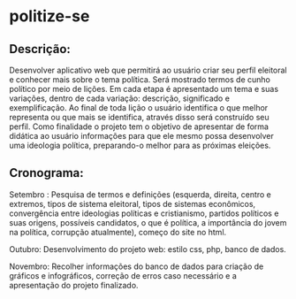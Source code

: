﻿# politize-se

## **Descrição**:

Desenvolver aplicativo web que permitirá ao usuário criar seu perfil eleitoral e conhecer mais sobre o tema política. 
Será mostrado termos de cunho político por meio de lições. Em cada etapa é apresentado um tema e suas variações, dentro de cada variação: descrição, significado e exemplificação. Ao final de toda lição o usuário identifica o que melhor representa ou que mais se identifica, através disso será construído seu perfil. 
Como finalidade o projeto tem o objetivo de apresentar de forma didática ao usuário informações para que ele mesmo possa desenvolver uma ideologia política, preparando-o melhor para as próximas eleições.

## **Cronograma**: 

Setembro : Pesquisa de termos e definições (esquerda, direita, centro e extremos, tipos de sistema eleitoral, tipos de sistemas econômicos, convergência entre ideologias políticas e cristianismo, partidos políticos e suas origens, possíveis candidatos, o que é política, a importância do jovem na política, corrupção atualmente), começo do site no html.

Outubro: Desenvolvimento do projeto web: estilo css, php, banco de dados.

Novembro: Recolher informações do banco de dados para criação de gráficos e infográficos, correção de erros caso necessário e a apresentação do projeto finalizado.
